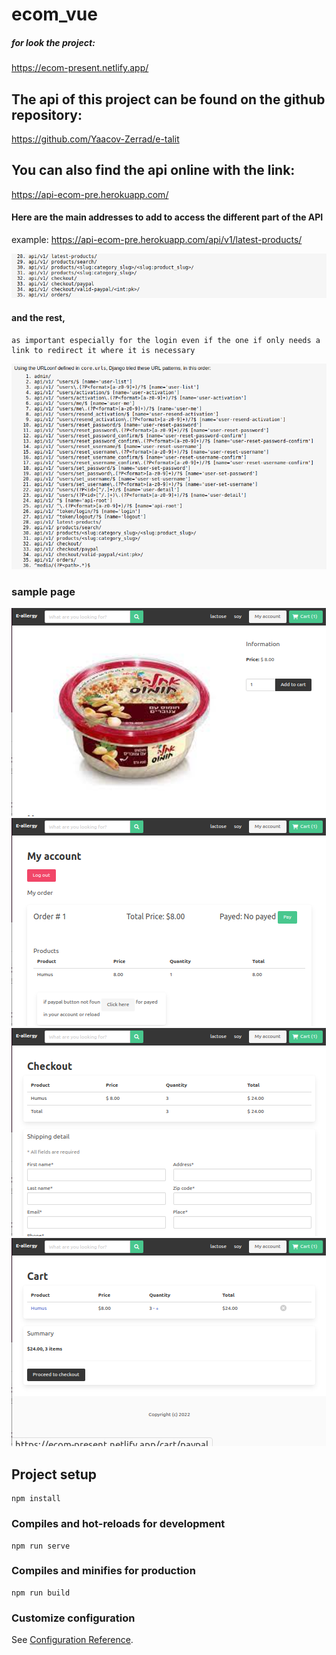 # ecom_vue
##### for look the project:
  https://ecom-present.netlify.app/


## The api of this project can be found on the github repository:
  https://github.com/Yaacov-Zerrad/e-talit

## You can also find the api online with the link:
  https://api-ecom-pre.herokuapp.com/
  
#### Here are the main addresses to add to access the different part of the API
example:
	https://api-ecom-pre.herokuapp.com/api/v1/latest-products/

 ![Screenshot](screen3.png) 
 
#### and the rest, 
	as important especially for the login even if the one if only needs a link to redirect it where it is necessary
 ![Screenshot](screen1.png) 
 
### sample page
 ![Screenshot](screen_vue1.png)  ![Screenshot](screen_vue2.png) ![Screenshot](screen_vue3.png) ![Screenshot](screen_vue4.png)
## Project setup
```
npm install
```

### Compiles and hot-reloads for development
```
npm run serve
```

### Compiles and minifies for production
```
npm run build
```

### Customize configuration
See [Configuration Reference](https://cli.vuejs.org/config/).
